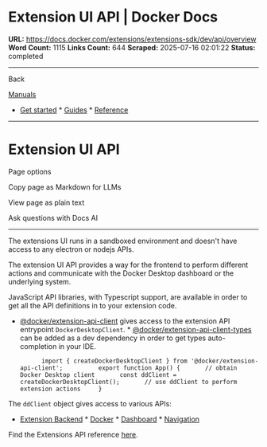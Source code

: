 # Extension UI API | Docker Docs

**URL:** https://docs.docker.com/extensions/extensions-sdk/dev/api/overview
**Word Count:** 1115
**Links Count:** 644
**Scraped:** 2025-07-16 02:01:22
**Status:** completed

---

Back

[Manuals](https://docs.docker.com/manuals/)

  * [Get started](https://docs.docker.com/get-started/)   * [Guides](https://docs.docker.com/guides/)   * [Reference](https://docs.docker.com/reference/)

* * *

# Extension UI API

Page options

Copy page as Markdown for LLMs

View page as plain text

Ask questions with Docs AI

* * *

The extensions UI runs in a sandboxed environment and doesn't have access to any electron or nodejs APIs.

The extension UI API provides a way for the frontend to perform different actions and communicate with the Docker Desktop dashboard or the underlying system.

JavaScript API libraries, with Typescript support, are available in order to get all the API definitions in to your extension code.

  * [@docker/extension-api-client](https://www.npmjs.com/package/@docker/extension-api-client) gives access to the extension API entrypoint `DockerDesktopClient`.   * [@docker/extension-api-client-types](https://www.npmjs.com/package/@docker/extension-api-client-types) can be added as a dev dependency in order to get types auto-completion in your IDE.

              import { createDockerDesktopClient } from '@docker/extension-api-client';          export function App() {       // obtain Docker Desktop client       const ddClient = createDockerDesktopClient();       // use ddClient to perform extension actions     }

The `ddClient` object gives access to various APIs:

  * [Extension Backend](https://docs.docker.com/extensions/extensions-sdk/dev/api/backend/)   * [Docker](https://docs.docker.com/extensions/extensions-sdk/dev/api/docker/)   * [Dashboard](https://docs.docker.com/extensions/extensions-sdk/dev/api/dashboard/)   * [Navigation](https://docs.docker.com/extensions/extensions-sdk/dev/api/dashboard-routes-navigation/)

Find the Extensions API reference [here](https://docs.docker.com/reference/api/extensions-sdk/).